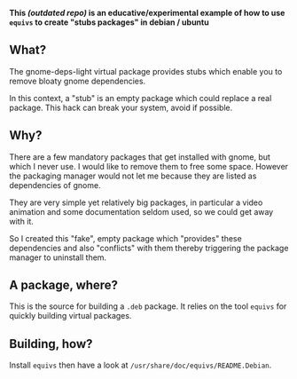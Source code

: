 **This *(outdated repo)* is an educative/experimental example of how to use `equivs` to create "stubs packages" in debian / ubuntu**

## What?

The gnome-deps-light virtual package provides stubs which enable you to remove bloaty gnome dependencies.

In this context, a "stub" is an empty package which could replace a real package. This hack can break your system, avoid if possible.

## Why?

There are a few mandatory packages that get installed with gnome, but which I never use. I would like to remove them to free some space. However the packaging manager would not let me because they are listed as dependencies of gnome. 

They are very simple yet relatively big packages, in particular a video animation and some documentation seldom used, so we could get away with it.

So I created this "fake", empty package which "provides" these dependencies and also "conflicts" with them thereby triggering the package manager to uninstall them.

## A package, where?

This is the source for building a `.deb` package.
It relies on the tool `equivs` for quickly building virtual packages. 

## Building, how?

Install `equivs` then have a look at `/usr/share/doc/equivs/README.Debian`.
